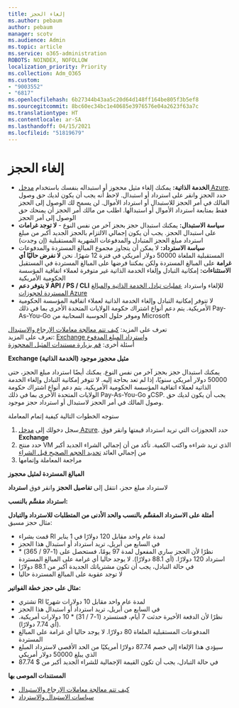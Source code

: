 ```yaml
---
title: إلغاء الحجز
ms.author: pebaum
author: pebaum
manager: scotv
ms.audience: Admin
ms.topic: article
ms.service: o365-administration
ROBOTS: NOINDEX, NOFOLLOW
localization_priority: Priority
ms.collection: Adm_O365
ms.custom:
- "9003552"
- "6817"
ms.openlocfilehash: 6b27344b43aa5c20d64d148ff164be805f3b5ef8
ms.sourcegitcommit: 8bc60ec34bc1e40685e3976576e04a2623f63a7c
ms.translationtype: HT
ms.contentlocale: ar-SA
ms.lasthandoff: 04/15/2021
ms.locfileid: "51819679"
---
```

# <a name="cancelling-reservation"></a>إلغاء الحجز

- **الخدمة الذاتية:** يمكنك إلغاء مثيل محجوز أو استبداله بنفسك باستخدام [مدخل Azure](https://portal.azure.com/#blade/Microsoft_Azure_Reservations/ReservationsBrowseBlade). حدد الحجز وانقر على استرداد أو استبدال. لاحظ أنه يجب أن يكون لديك حق وصول المالك في أمر الحجز للاستبدال أو استرداد الأموال. لن يسمح لك الوصول إلى الحجز فقط بمتابعة استرداد الأموال أو استبدالها. اطلب من مالك أمر الحجز أن يمنحك حق الوصول إلى أمر الحجز
- **سياسة الاستبدال:** يمكنك استبدال حجز بحجز آخر من نفس النوع - **لا توجد غرامات** على استبدال الحجز. يجب أن يكون إجمالي الالتزام بالحجز الجديد أكبر من مبلغ استرداد مبلغ الحجز المتبادل والمدفوعات الشهرية المستقبلية (إن وجدت)
- **سياسة الاسترداد:** لا يمكن أن يتجاوز مجموع المبالغ المستردة والمدفوعات المستقبلية الملغاة 50000 دولار أمريكي في فترة 12 شهرًا. نحن **لا نفرض حاليًا أي غرامة** على المبالغ المستردة ولكن يمكننا فرضها على المبالغ المستردة في المستقبل  
    **الاستثناءات:** إمكانية التبادل وإلغاء الخدمة الذاتية غير متوفرة لعملاء اتفاقية المؤسسة الحكومية الأمريكية
- **لا يتوفر دعم API / PS / CLI** للإلغاء واسترداد [عمليات تبادل الخدمة الذاتية والمبالغ المستردة لحجوزات Azure](https://docs.microsoft.com/azure/cost-management-billing/reservations/exchange-and-refund-azure-reservations?WT.mc_id=Portal-Microsoft_Azure_Support)
- لا تتوفر إمكانية التبادل وإلغاء الخدمة الذاتية لعملاء اتفاقية المؤسسة الحكومية الأمريكية. يتم دعم أنواع اشتراك حكومة الولايات المتحدة الأخرى بما في ذلك Pay-As-You-Go وموفر حلول الحوسبة السحابية من Microsoft

تعرف على المزيد: [كيف تتم معالجة معاملات الإرجاع والاستبدال](https://docs.microsoft.com/azure/billing/billing-azure-reservations-self-service-exchange-and-refund?WT.mc_id=Portal-Microsoft_Azure_Support#how-return-and-exchange-transactions-are-processed)  
تعرف على المزيد: [Exchange واسترداد المبلغ المدفوع](https://docs.microsoft.com/azure/billing/billing-azure-reservations-self-service-exchange-and-refund?WT.mc_id=Portal-Microsoft_Azure_Support#exchange-policies)  
أسئلة أخرى: [قم بزيارة مستندات المثيل المحجوزة](https://docs.microsoft.com/azure/billing/billing-save-compute-costs-reservations?WT.mc_id=Portal-Microsoft_Azure_Support)

**Exchange مثيل محجوز موجود (الخدمة الذاتية)**

يمكنك استبدال حجز بحجز آخر من نفس النوع. يمكنك أيضًا استرداد مبلغ الحجز، حتى 50000 دولار أمريكي سنويًا، إذا لم تعد بحاجة إليه. لا تتوفر إمكانية التبادل وإلغاء الخدمة الذاتية لعملاء اتفاقية المؤسسة الحكومية الأمريكية. يتم دعم أنواع اشتراك حكومة الولايات المتحدة الأخرى بما في ذلك Pay-As-You-Go وCSP. يجب أن يكون لديك حق وصول المالك في أمر الحجز لاستبدال أو استرداد حجز موجود.

ستوجه الخطوات التالية كيفية إتمام المعاملة

1. سجل دخولك إلى [مدخل Azure](https://portal.azure.com/#blade/Microsoft_Azure_Reservations/ReservationsBrowseBlade). حدد الحجوزات التي تريد استرداد قيمتها وانقر فوق **Exchange**
2. حدد منتج VM الذي تريد شراءه واكتب الكمية. تأكد من أن إجمالي الشراء الجديد أكبر من إجمالي العائد [تحديد الحجم الصحيح قبل الشراء](https://docs.microsoft.com/azure/virtual-machines/windows/prepay-reserved-vm-instances?WT.mc_id=Portal-Microsoft_Azure_Support#determine-the-right-vm-size-before-you-buy)
3. مراجعة المعاملة وإتمامها

**المبالغ المستردة لمثيل محجوز**

لاسترداد مبلغ حجز، انتقل إلى **تفاصيل الحجز** وانقر فوق **استرداد**

**استرداد مقسَّم بالنسب:**

**أمثلة على الاسترداد المقسَّم بالنسب والحد الأدنى من المتطلبات للاسترداد والتبادل**  
مثال حجز مسبق:

- قمت بشراء RI لمدة عام واحد مقابل 120 دولارًا في 1 يناير
- في السابع من أبريل، تريد استرداد أو استبدال هذا الحجز
- نظرًا لأن الحجز ساري المفعول لمدة 97 يومًا، فستحصل على (1-97 / 365) * استرداد 120 دولارًا. (أي 88.1 دولارًا). لا يوجد حاليا أي غرامة على المبالغ المستردة
- في حالة التبادل، يجب أن تكون مشترياتك الجديدة أكبر من 88.1 دولارًا
- لا توجد عقوبة على المبالغ المستردة حاليا

**مثال على حجز خطة الفواتير:**

- تشتري RI لمدة عام واحد مقابل 10 دولارات شهريًا
- في السابع من أبريل، تريد استرداد أو استبدال هذا الحجز
- نظرًا لأن الدفعة الأخيرة حدثت 7 أيام، فستسترد (1-7 / 31) * 10 دولارات أمريكية. (أي 7.74 دولارًا).
- المدفوعات المستقبلية الملغاة 80 دولارًا. لا يوجد حاليا أي غرامة على المبالغ المستردة
- سيؤدي هذا الإلغاء إلى خصم 87.74 دولارًا أمريكيًا من الحد الأقصى لاسترداد المبلغ الذي يبلغ 50000 دولار أمريكي
- في حالة التبادل، يجب أن تكون القيمة الإجمالية للشراء الجديد أكبر من $ 87.74

**المستندات الموصى بها**

- [كيف تتم معالجة معاملات الإرجاع والاستبدال](https://docs.microsoft.com/azure/billing/billing-azure-reservations-self-service-exchange-and-refund?WT.mc_id=Portal-Microsoft_Azure_Support#how-return-and-exchange-transactions-are-processed)
- [سياسات الاستبدال والاسترداد](https://docs.microsoft.com/azure/billing/billing-azure-reservations-self-service-exchange-and-refund?WT.mc_id=Portal-Microsoft_Azure_Support#exchange-policies)